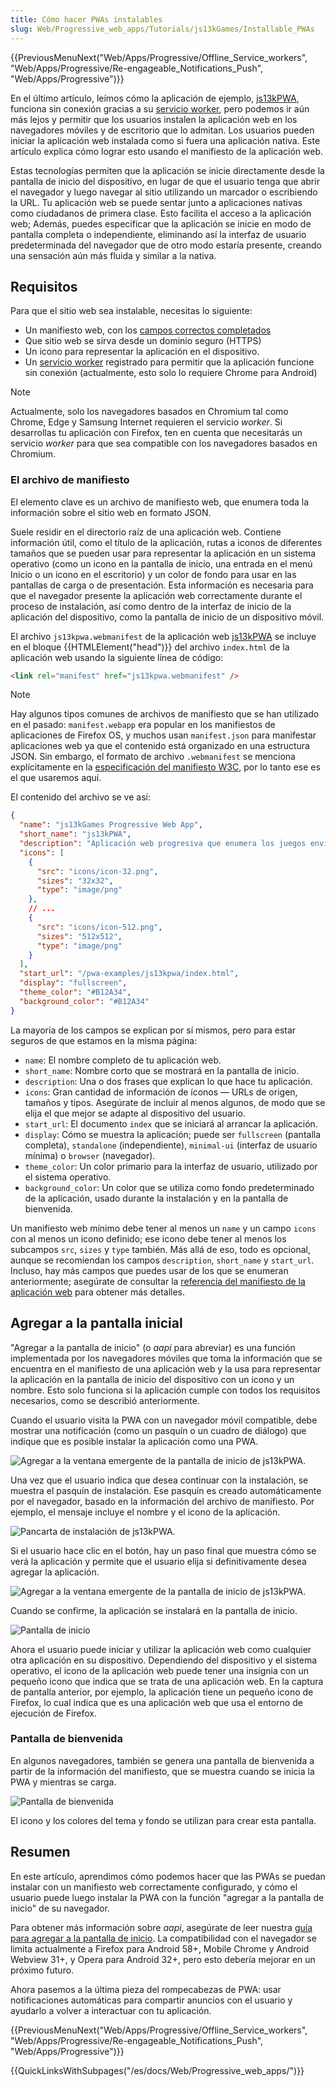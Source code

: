 ```yaml
---
title: Cómo hacer PWAs instalables
slug: Web/Progressive_web_apps/Tutorials/js13kGames/Installable_PWAs
---
```


{{PreviousMenuNext("Web/Apps/Progressive/Offline_Service_workers", "Web/Apps/Progressive/Re-engageable_Notifications_Push", "Web/Apps/Progressive")}}

En el último artículo, leímos cómo la aplicación de ejemplo, [js13kPWA](https://mdn.github.io/pwa-examples/js13kpwa/), funciona sin conexión gracias a su [servicio worker](/es/docs/Web/API/Service_Worker_API), pero podemos ir aún más lejos y permitir que los usuarios instalen la aplicación web en los navegadores móviles y de escritorio que lo admitan. Los usuarios pueden iniciar la aplicación web instalada como si fuera una aplicación nativa. Este artículo explica cómo lograr esto usando el manifiesto de la aplicación web.

Estas tecnologías permiten que la aplicación se inicie directamente desde la pantalla de inicio del dispositivo, en lugar de que el usuario tenga que abrir el navegador y luego navegar al sitio utilizando un marcador o escribiendo la URL. Tu aplicación web se puede sentar junto a aplicaciones nativas como ciudadanos de primera clase. Esto facilita el acceso a la aplicación web; Además, puedes especificar que la aplicación se inicie en modo de pantalla completa o independiente, eliminando así la interfaz de usuario predeterminada del navegador que de otro modo estaría presente, creando una sensación aún más fluida y similar a la nativa.

## Requisitos

Para que el sitio web sea instalable, necesitas lo siguiente:

- Un manifiesto web, con los [campos correctos completados](/es/Apps/Progressive/Add_to_home_screen#Manifest)
- Que sitio web se sirva desde un dominio seguro (HTTPS)
- Un icono para representar la aplicación en el dispositivo.
- Un [servicio worker](/es/docs/Web/API/Service_Worker_API) registrado para permitir que la aplicación funcione sin conexión (actualmente, esto solo lo requiere Chrome para Android)

> [!NOTE]
> Actualmente, solo los navegadores basados en Chromium tal como Chrome, Edge y Samsung Internet requieren el servicio _worker_. Si desarrollas tu aplicación con Firefox, ten en cuenta que necesitarás un servicio _worker_ para que sea compatible con los navegadores basados en Chromium.

### El archivo de manifiesto

El elemento clave es un archivo de manifiesto web, que enumera toda la información sobre el sitio web en formato JSON.

Suele residir en el directorio raíz de una aplicación web. Contiene información útil, como el título de la aplicación, rutas a iconos de diferentes tamaños que se pueden usar para representar la aplicación en un sistema operativo (como un icono en la pantalla de inicio, una entrada en el menú Inicio o un icono en el escritorio) y un color de fondo para usar en las pantallas de carga o de presentación. Esta información es necesaria para que el navegador presente la aplicación web correctamente durante el proceso de instalación, así como dentro de la interfaz de inicio de la aplicación del dispositivo, como la pantalla de inicio de un dispositivo móvil.

El archivo `js13kpwa.webmanifest` de la aplicación web [js13kPWA](https://mdn.github.io/pwa-examples/js13kpwa/) se incluye en el bloque {{HTMLElement("head")}} del archivo `index.html` de la aplicación web usando la siguiente línea de código:

```html
<link rel="manifest" href="js13kpwa.webmanifest" />
```

> [!NOTE]
> Hay algunos tipos comunes de archivos de manifiesto que se han utilizado en el pasado: `manifest.webapp` era popular en los manifiestos de aplicaciones de Firefox OS, y muchos usan `manifest.json` para manifestar aplicaciones web ya que el contenido está organizado en una estructura JSON. Sin embargo, el formato de archivo `.webmanifest` se menciona explícitamente en la [especificación del manifiesto W3C](https://w3c.github.io/manifest/), por lo tanto ese es el que usaremos aquí.

El contenido del archivo se ve así:

```json
{
  "name": "js13kGames Progressive Web App",
  "short_name": "js13kPWA",
  "description": "Aplicación web progresiva que enumera los juegos enviados a la categoría del marco A en la competencia js13kGames del 2017.",
  "icons": [
    {
      "src": "icons/icon-32.png",
      "sizes": "32x32",
      "type": "image/png"
    },
    // ...
    {
      "src": "icons/icon-512.png",
      "sizes": "512x512",
      "type": "image/png"
    }
  ],
  "start_url": "/pwa-examples/js13kpwa/index.html",
  "display": "fullscreen",
  "theme_color": "#B12A34",
  "background_color": "#B12A34"
}
```

La mayoría de los campos se explican por sí mismos, pero para estar seguros de que estamos en la misma página:

- `name`: El nombre completo de tu aplicación web.
- `short_name`: Nombre corto que se mostrará en la pantalla de inicio.
- `description`: Una o dos frases que explican lo que hace tu aplicación.
- `icons`: Gran cantidad de información de íconos — URLs de origen, tamaños y tipos. Asegúrate de incluir al menos algunos, de modo que se elija el que mejor se adapte al dispositivo del usuario.
- `start_url`: El documento `index` que se iniciará al arrancar la aplicación.
- `display`: Cómo se muestra la aplicación; puede ser `fullscreen` (pantalla completa), `standalone` (independiente), `minimal-ui` (interfaz de usuario mínima) o `browser` (navegador).
- `theme_color`: Un color primario para la interfaz de usuario, utilizado por el sistema operativo.
- `background_color`: Un color que se utiliza como fondo predeterminado de la aplicación, usado durante la instalación y en la pantalla de bienvenida.

Un manifiesto web mínimo debe tener al menos un `name` y un campo `icons` con al menos un icono definido; ese icono debe tener al menos los subcampos `src`, `sizes` y `type` también. Más allá de eso, todo es opcional, aunque se recomiendan los campos `description`, `short_name` y `start_url`. Incluso, hay más campos que puedes usar de los que se enumeran anteriormente; asegúrate de consultar la [referencia del manifiesto de la aplicación web](/es/docs/Web/Manifest) para obtener más detalles.

## Agregar a la pantalla inicial

"Agregar a la pantalla de inicio" (o _aapi_ para abreviar) es una función implementada por los navegadores móviles que toma la información que se encuentra en el manifiesto de una aplicación web y la usa para representar la aplicación en la pantalla de inicio del dispositivo con un icono y un nombre. Esto solo funciona si la aplicación cumple con todos los requisitos necesarios, como se describió anteriormente.

Cuando el usuario visita la PWA con un navegador móvil compatible, debe mostrar una notificación (como un pasquín o un cuadro de diálogo) que indique que es posible instalar la aplicación como una PWA.

![Agregar a la ventana emergente de la pantalla de inicio de js13kPWA.](js13kpwa-icon.png)

Una vez que el usuario indica que desea continuar con la instalación, se muestra el pasquín de instalación. Ese pasquín es creado automáticamente por el navegador, basado en la información del archivo de manifiesto. Por ejemplo, el mensaje incluye el nombre y el icono de la aplicación.

![Pancarta de instalación de js13kPWA.](js13kpwa-banner.png)

Si el usuario hace clic en el botón, hay un paso final que muestra cómo se verá la aplicación y permite que el usuario elija si definitivamente desea agregar la aplicación.

![Agregar a la ventana emergente de la pantalla de inicio de js13kPWA.](js13kpwa-add.png)

Cuando se confirme, la aplicación se instalará en la pantalla de inicio.

![Pantalla de inicio](js13kpwa-installed.png)

Ahora el usuario puede iniciar y utilizar la aplicación web como cualquier otra aplicación en su dispositivo. Dependiendo del dispositivo y el sistema operativo, el icono de la aplicación web puede tener una insignia con un pequeño icono que indica que se trata de una aplicación web. En la captura de pantalla anterior, por ejemplo, la aplicación tiene un pequeño icono de Firefox, lo cual indica que es una aplicación web que usa el entorno de ejecución de Firefox.

### Pantalla de bienvenida

En algunos navegadores, también se genera una pantalla de bienvenida a partir de la información del manifiesto, que se muestra cuando se inicia la PWA y mientras se carga.

![Pantalla de bienvenida](js13kpwa-splash.png)

El icono y los colores del tema y fondo se utilizan para crear esta pantalla.

## Resumen

En este artículo, aprendimos cómo podemos hacer que las PWAs se puedan instalar con un manifiesto web correctamente configurado, y cómo el usuario puede luego instalar la PWA con la función "agregar a la pantalla de inicio" de su navegador.

Para obtener más información sobre _aapi_, asegúrate de leer nuestra [guía para agregar a la pantalla de inicio](/es/docs/Web/Apps/Progressive/Add_to_home_screen). La compatibilidad con el navegador se limita actualmente a Firefox para Android 58+, Mobile Chrome y Android Webview 31+, y Opera para Android 32+, pero esto debería mejorar en un próximo futuro.

Ahora pasemos a la última pieza del rompecabezas de PWA: usar notificaciones automáticas para compartir anuncios con el usuario y ayudarlo a volver a interactuar con tu aplicación.

{{PreviousMenuNext("Web/Apps/Progressive/Offline_Service_workers", "Web/Apps/Progressive/Re-engageable_Notifications_Push", "Web/Apps/Progressive")}}

{{QuickLinksWithSubpages("/es/docs/Web/Progressive_web_apps/")}}
